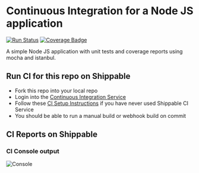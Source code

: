 # Continuous Integration for a Node JS application
[![Run Status](https://api.shippable.com/projects/588579c63b653a0f00fa68d3/badge?branch=master)](https://app.shippable.com/projects/588579c63b653a0f00fa68d3)
[![Coverage Badge](https://api.shippable.com/projects/588579c63b653a0f00fa68d3/coverageBadge?branch=master)](https://app.shippable.com/projects/588579c63b653a0f00fa68d3)


A simple Node JS application with unit tests and coverage reports using mocha 
and istanbul.

## Run CI for this repo on Shippable
* Fork this repo into your local repo
* Login into the [Continuous Integration Service](wwww.shippable.com) 
* Follow these [CI Setup Instructions](http://docs.shippable.com/ci/runFirstBuild/) if you have never used Shippable CI Service
* You should be able to run a manual build or webhook build on commit

## CI Reports on Shippable

### CI Console output
![Console](https://github.com/shippableSamples/node-with-tests-coverage/blob/master/public/resources/images/coverage.jpg)

